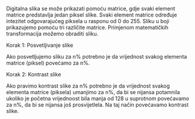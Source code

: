 Digitalna slika se može prikazati pomoću matrice, gdje svaki element matrice predstavlja jedan piksel slike.
Svaki element matrice određuje intezitet odgovarajućeg piksela u rasponu od 0 do 255.
Sliku u boji prikazujemo pomoću tri različite matrice.
Primjenom matematičkih transformacija možemo obraditi sliku.

Korak 1: Posvetljivanje slike

Ako posvetljujemo sliku za n% potrebno je da  vrijednost svakog elementa matrice (piksel)  povećamo  za n%.

Korak 2: Kontrast slike

Ako pravimo kontrast slike za n% potrebno je da vrijednost svakog elementa matrice (piksela) umanjimo za n%, da bi se nijansa potamnila ukoliko je početna vrijednoost bila  manja od 128 u suprotnom povećavamo za n%, da bi se nijansa još prosvijetlela.
Na taj način povećavamo kontrast slike.

